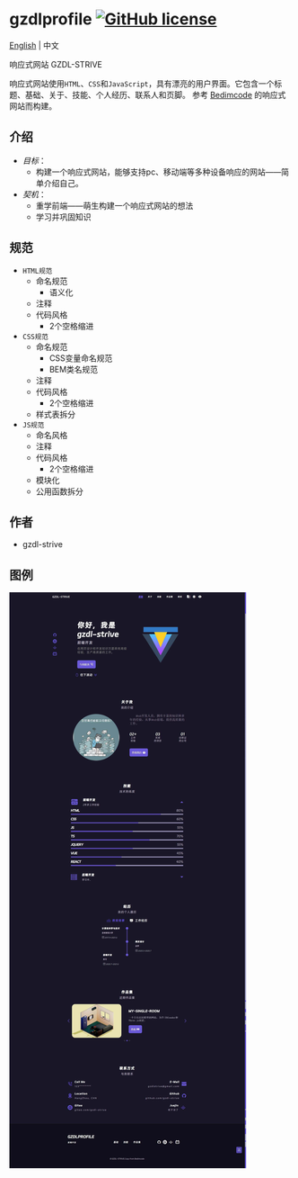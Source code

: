 # gzdlprofile [![GitHub license](https://img.shields.io/badge/license-MIT-blue.svg)](https://github.com/gzdl-strive/responsive_profile/blob/main/LICENSE)

[English](README.md) | 中文

响应式网站 GZDL-STRIVE

响应式网站使用`HTML`、`CSS`和`JavaScript`，具有漂亮的用户界面。它包含一个标题、基础、关于、技能、个人经历、联系人和页脚。 参考 <a href="http://https://github.com/bedimcode/" target="_blank">Bedimcode</a> 的响应式网站而构建。

## 介绍
- *目标*：
  - 构建一个响应式网站，能够支持pc、移动端等多种设备响应的网站——简单介绍自己。
- *契机*：
  - 重学前端——萌生构建一个响应式网站的想法
  - 学习并巩固知识

## 规范
- `HTML规范`
  - 命名规范
    - 语义化
  - 注释
  - 代码风格
    - 2个空格缩进
- `CSS规范`
  - 命名规范
    - CSS变量命名规范
    - BEM类名规范
  - 注释
  - 代码风格
    - 2个空格缩进
  - 样式表拆分
- `JS规范`
  - 命名风格
  - 注释
  - 代码风格
    - 2个空格缩进 
  - 模块化
  - 公用函数拆分

## 作者
* gzdl-strive

## 图例
![case-cn](https://github.com/gzdl-strive/responsive_profile/blob/main/public/case-cn.jpg)